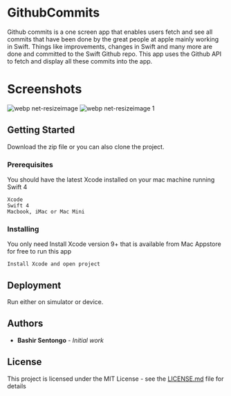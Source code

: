 # GithubCommits

Github commits is a one screen app that enables users fetch and see all commits that have been done by the great people at apple mainly working in Swift. Things like improvements, changes in Swift and many more are done and committed to the Swift Github repo. This app uses the Github API to fetch and display all these commits into the app.

# Screenshots

![webp net-resizeimage](https://user-images.githubusercontent.com/16119772/44005862-13ad2e3e-9e72-11e8-8a52-922da527fccc.png)
![webp net-resizeimage 1](https://user-images.githubusercontent.com/16119772/44005875-46f914c4-9e72-11e8-855a-93026bffdf4d.png)

## Getting Started

Download the zip file or you can also clone the project.

### Prerequisites

You should have the latest Xcode installed on your mac machine running Swift 4

```
Xcode
Swift 4
Macbook, iMac or Mac Mini
```

### Installing

You only need Install Xcode version 9+ that is available from Mac Appstore for free to run this app

```
Install Xcode and open project
```

## Deployment

Run either on simulator or device.


## Authors

* **Bashir Sentongo** - *Initial work*

## License

This project is licensed under the MIT License - see the [LICENSE.md](LICENSE.md) file for details

